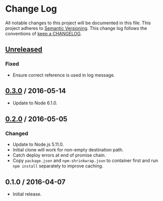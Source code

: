 # Change Log

All notable changes to this project will be documented in this file.
This project adheres to [Semantic Versioning](http://semver.org/).
This change log follows the conventions of
[keep a CHANGELOG](http://keepachangelog.com/).

## [Unreleased]

### Fixed

- Ensure correct reference is used in log message.

## [0.3.0] / 2016-05-14

- Update to Node 6.1.0.

## [0.2.0] / 2016-05-05

### Changed

- Update to Node.js 5.11.0.
- Initial clone will work for non-empty destination path.
- Catch deploy errors at end of promise chain.
- Copy `package.json` and `npm-shrinkwrap.json` to container first
  and run `npm install` separately to improve caching.

## 0.1.0 / 2016-04-07

- Initial release.

[Unreleased]: https://github.com/ourtownrentals/docker-git-deploy/compare/v0.2.0...HEAD
[0.3.0]: https://github.com/ourtownrentals/docker-git-deploy/compare/v0.2.0...v0.3.0
[0.2.0]: https://github.com/ourtownrentals/docker-git-deploy/compare/v0.1.0...v0.2.0
